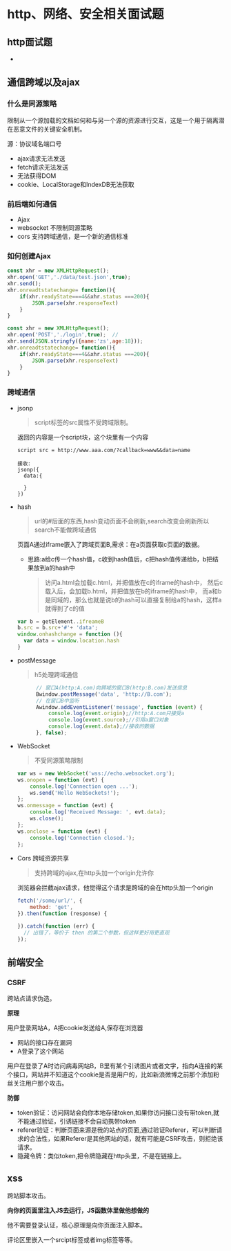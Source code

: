 # http、网络、安全相关面试题

## http面试题

- 

## 通信跨域以及ajax

### 什么是同源策略

限制从一个源加载的文档如何和与另一个源的资源进行交互，这是一个用于隔离潜在恶意文件的关键安全机制。

源：协议域名端口号

- ajax请求无法发送
- fetch请求无法发送
- 无法获得DOM
- cookie、LocalStorage和IndexDB无法获取

### 前后端如何通信

- Ajax
- websocket 不限制同源策略
- cors 支持跨域通信，是一个新的通信标准

### 如何创建Ajax

```js
const xhr = new XMLHttpRequest();
xhr.open('GET','./data/test.json',true);  
xhr.send();
xhr.onreadtstatechange= function(){
	if(xhr.readyState===4&&xhr.status ===200){
		JSON.parse(xhr.responseText)
	}
}
```

```js
const xhr = new XMLHttpRequest();
xhr.open('POST','./login',true);  //
xhr.send(JSON.stringfy({name:'zs',age:18}));
xhr.onreadtstatechange= function(){
	if(xhr.readyState===4&&xhr.status ===200){
		JSON.parse(xhr.responseText)
	}
}
```

### 跨域通信

- jsonp

  >script标签的src属性不受跨域限制。

  返回的内容是一个script块，这个块里有一个内容

  ```
  script src = http://www.aaa.com/?callback=www&&data=name
  ```

  ```
  接收:
  jsonp({
  	data:{
  		
  	}
  })
  ```

- hash 

  > url的#后面的东西,hash变动页面不会刷新,search改变会刷新所以search不能做跨域通信

  页面A通过iframe嵌入了跨域页面B,需求：在a页面获取c页面的数据。

  - 思路:a给c传一个hash值，c收到hash值后，c把hash值传递给b，b把结果放到a的hash中

    >访问a.html会加载c.html，并把值放在c的iframe的hash中，
    >然后c载入后，会加载b.html，并把值放在b的iframe的hash中，
    >而a和b是同域的，那么也就是说b的hash可以直接复制给a的hash，这样a就得到了c的值

  ```js
  var b = getElement..ifreameB
  b.src = b.src+'#'+ 'data';
  window.onhashchange = function (){
  	var data = window.location.hash
  }
  ```

- postMessage

  > h5处理跨域通信

  ```js
        // 窗口A(http:A.com)向跨域的窗口B(http:B.com)发送信息
        Bwindow.postMessage('data', 'http://B.com');
        // 在窗口B中监听
        Awindow.addEventListener('message', function (event) {
            console.log(event.origin);//http:A.com只接受a
            console.log(event.source);//引用a窗口对象
            console.log(event.data);//接收的数据
        }, false);
  ```

- WebSocket

  >不受同源策略限制

  ```js
  var ws = new WebSocket('wss://echo.websocket.org');
  ws.onopen = function (evt) {
      console.log('Connection open ...');
      ws.send('Hello WebSockets!');
  };
  ws.onmessage = function (evt) {
      console.log('Received Message: ', evt.data);
      ws.close();
  };
  ws.onclose = function (evt) {
      console.log('Connection closed.');
  };
  ```

- Cors 跨域资源共享

  >支持跨域的ajax,在http头加一个origin允许你

  浏览器会拦截ajax请求，他觉得这个请求是跨域的会在http头加一个origin

  ```js
  fetch('/some/url/', {
      method: 'get',
  }).then(function (response) {
  
  }).catch(function (err) {
    // 出错了，等价于 then 的第二个参数，但这样更好用更直观
  });
  ```

## 前端安全

### CSRF

跨站点请求伪造。

**原理**

用户登录网站A，A把cookie发送给A,保存在浏览器

- 网站的接口存在漏洞
- A登录了这个网站

用户在登录了A时访问病毒网站B，B里有某个引诱图片或者文字，指向A连接的某个接口，网站并不知道这个cookie是否是用户的，比如新浪微博之前那个添加粉丝关注用户那个攻击。

**防御**

- token验证：访问网站会向你本地存储token,如果你访问接口没有带token,就不能通过验证，引诱链接不会自动携带token
- referer验证：判断页面来源是我的站点的页面,通过验证Referer，可以判断请求的合法性，如果Referer是其他网站的话，就有可能是CSRF攻击，则拒绝该请求。
- 隐藏令牌：类似token,把令牌隐藏在http头里，不是在链接上。

## xss

跨站脚本攻击。

**向你的页面里注入JS去运行，JS函数体里做他想做的**

他不需要登录认证，核心原理是向你页面注入脚本。 

评论区里嵌入一个srcipt标签或者img标签等等。